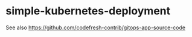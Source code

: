 # simple-kubernetes-deployment

See also https://github.com/codefresh-contrib/gitops-app-source-code
